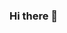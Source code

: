 ### Hi there 👋

<!--
**ThakurSahab0/ThakurSahab0** is a ✨ _special_ ✨ repository because its `README.md` (this file) appears on your GitHub profile.

Here are some ideas to get you started:
# Hi, I am Pranay! Great to see you here! <img src="https://raw.githubusercontent.com/thepranaygupta/thepranaygupta/main/src/wave.gif" width="30px">

- 🔭 I’m currently working on DSA 
- 🌱 I’m currently learning JAVASCRIPT
- 👯 I’m looking to collaborate on JAVA
- 🤔 I’m looking for help with WEBDEVOLPMENT
- 💬 Ask me about CS
- 📫 How to reach me: Given Below
- ⚡ Fun fact: ...
-->
